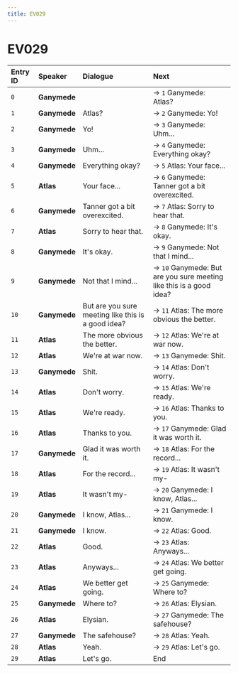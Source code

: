 ```yaml
---
title: EV029
---
```


# EV029


| Entry ID | Speaker | Dialogue | Next |
| :------- | :------ | :------- | :------------ |
| `0` | **Ganymede** |  | → `1` Ganymede: Atlas? |
| `1` | **Ganymede** | Atlas? | → `2` Ganymede: Yo\! |
| `2` | **Ganymede** | Yo\! | → `3` Ganymede: Uhm\.\.\. |
| `3` | **Ganymede** | Uhm\.\.\. | → `4` Ganymede: Everything okay? |
| `4` | **Ganymede** | Everything okay? | → `5` Atlas: Your face\.\.\. |
| `5` | **Atlas** | Your face\.\.\. | → `6` Ganymede: Tanner got a bit overexcited\. |
| `6` | **Ganymede** | Tanner got a bit overexcited\. | → `7` Atlas: Sorry to hear that\. |
| `7` | **Atlas** | Sorry to hear that\. | → `8` Ganymede: It's okay\. |
| `8` | **Ganymede** | It's okay\. | → `9` Ganymede: Not that I mind\.\.\. |
| `9` | **Ganymede** | Not that I mind\.\.\. | → `10` Ganymede: But are you sure meeting like this is a good idea? |
| `10` | **Ganymede** | But are you sure meeting like this is a good idea? | → `11` Atlas: The more obvious the better\. |
| `11` | **Atlas** | The more obvious the better\. | → `12` Atlas: We're at war now\. |
| `12` | **Atlas** | We're at war now\. | → `13` Ganymede: Shit\. |
| `13` | **Ganymede** | Shit\. | → `14` Atlas: Don't worry\. |
| `14` | **Atlas** | Don't worry\. | → `15` Atlas: We're ready\. |
| `15` | **Atlas** | We're ready\. | → `16` Atlas: Thanks to you\. |
| `16` | **Atlas** | Thanks to you\. | → `17` Ganymede: Glad it was worth it\. |
| `17` | **Ganymede** | Glad it was worth it\. | → `18` Atlas: For the record\.\.\. |
| `18` | **Atlas** | For the record\.\.\. | → `19` Atlas: It wasn't my\- |
| `19` | **Atlas** | It wasn't my\- | → `20` Ganymede: I know, Atlas\.\.\. |
| `20` | **Ganymede** | I know, Atlas\.\.\. | → `21` Ganymede: I know\. |
| `21` | **Ganymede** | I know\. | → `22` Atlas: Good\. |
| `22` | **Atlas** | Good\. | → `23` Atlas: Anyways\.\.\. |
| `23` | **Atlas** | Anyways\.\.\. | → `24` Atlas: We better get going\. |
| `24` | **Atlas** | We better get going\. | → `25` Ganymede: Where to? |
| `25` | **Ganymede** | Where to? | → `26` Atlas: Elysian\. |
| `26` | **Atlas** | Elysian\. | → `27` Ganymede: The safehouse? |
| `27` | **Ganymede** | The safehouse? | → `28` Atlas: Yeah\. |
| `28` | **Atlas** | Yeah\. | → `29` Atlas: Let's go\. |
| `29` | **Atlas** | Let's go\. | End |
